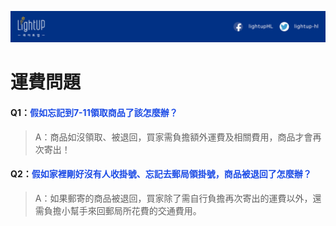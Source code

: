![](/assets/橫幅1.jpg)
# 運費問題

#### Q1：<font color="#1b4be6">假如忘記到7-11領取商品了該怎麼辦？</font>

> A：商品如沒領取、被退回，買家需負擔額外運費及相關費用，商品才會再次寄出！

#### Q2：<font color="#1b4be6">假如家裡剛好沒有人收掛號、忘記去郵局領掛號，商品被退回了怎麼辦？</font>

> A：如果郵寄的商品被退回，買家除了需自行負擔再次寄出的運費以外，還需負擔小幫手來回郵局所花費的交通費用。

